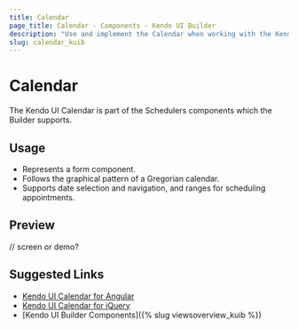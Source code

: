 ```yaml
---
title: Calendar
page_title: Calendar - Components - Kendo UI Builder
description: "Use and implement the Calendar when working with the Kendo UI Builder tool for creating and managing Angular and AngularJS-based web applications."
slug: calendar_kuib
---
```


# Calendar

The Kendo UI Calendar is part of the Schedulers components which the Builder supports.

## Usage

* Represents a form component.
* Follows the graphical pattern of a Gregorian calendar.
* Supports date selection and navigation, and ranges for scheduling appointments.

## Preview

// screen or demo?

## Suggested Links

* [Kendo UI Calendar for Angular](https://www.telerik.com/kendo-angular-ui/components/dateinputs/calendar/)
* [Kendo UI Calendar for jQuery](https://demos.telerik.com/kendo-ui/calendar/index)
* [Kendo UI Builder Components]({% slug viewsoverview_kuib %})
